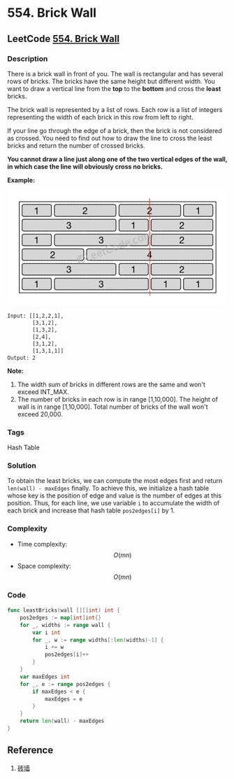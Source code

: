 # 554. Brick Wall

## LeetCode [554. Brick Wall](title)

### Description

There is a brick wall in front of you. The wall is rectangular and has several rows of bricks. The bricks have the same height but different width. You want to draw a vertical line from the **top** to the **bottom** and cross the **least** bricks.

The brick wall is represented by a list of rows. Each row is a list of integers representing the width of each brick in this row from left to right.

If your line go through the edge of a brick, then the brick is not considered as crossed. You need to find out how to draw the line to cross the least bricks and return the number of crossed bricks.

**You cannot draw a line just along one of the two vertical edges of the wall, in which case the line will obviously cross no bricks.**

**Example:**

![](../.gitbook/assets/image%20%2830%29.png)

```text
Input: [[1,2,2,1],
        [3,1,2],
        [1,3,2],
        [2,4],
        [3,1,2],
        [1,3,1,1]]
Output: 2
```

**Note:**

1. The width sum of bricks in different rows are the same and won't exceed INT\_MAX.
2. The number of bricks in each row is in range \[1,10,000\]. The height of wall is in range \[1,10,000\]. Total number of bricks of the wall won't exceed 20,000.

### Tags

Hash Table

### Solution

To obtain the least bricks, we can compute the most edges first and return `len(wall) - maxEdges` finally. To achieve this, we initialize a hash table whose key is the position of edge and value is the number of edges at this position. Thus, for each line, we use variable `i` to accumulate the width of each brick and increase that hash table `pos2edges[i]` by 1.

### Complexity

* Time complexity: $$O(mn)$$
* Space complexity: $$O(mn)$$

### Code

```go
func leastBricks(wall [][]int) int {
	pos2edges := map[int]int{}
	for _, widths := range wall {
		var i int
		for _, w := range widths[:len(widths)-1] {
			i += w
			pos2edges[i]++
		}
	}
	var maxEdges int
	for _, e := range pos2edges {
		if maxEdges < e {
			maxEdges = e
		}
	}
	return len(wall) - maxEdges
}
```

## Reference

1. [砖墙](https://leetcode-cn.com/problems/brick-wall/solution/zhuan-qiang-by-leetcode-solution-2kls/)

